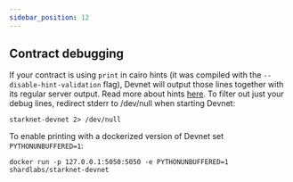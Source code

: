 ```yaml
---
sidebar_position: 12
---
```

## Contract debugging

If your contract is using `print` in cairo hints (it was compiled with the `--disable-hint-validation` flag), Devnet will output those lines together with its regular server output. Read more about hints [here](https://www.cairo-lang.org/docs/how_cairo_works/hints.html). To filter out just your debug lines, redirect stderr to /dev/null when starting Devnet:

```
starknet-devnet 2> /dev/null
```

To enable printing with a dockerized version of Devnet set `PYTHONUNBUFFERED=1`:

```
docker run -p 127.0.0.1:5050:5050 -e PYTHONUNBUFFERED=1 shardlabs/starknet-devnet
```
